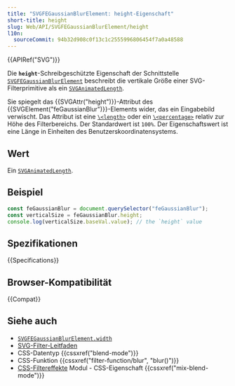 ```yaml
---
title: "SVGFEGaussianBlurElement: height-Eigenschaft"
short-title: height
slug: Web/API/SVGFEGaussianBlurElement/height
l10n:
  sourceCommit: 94b32d908c0f13c1c2555996806454f7a0a48588
---
```


{{APIRef("SVG")}}

Die **`height`**-Schreibgeschützte Eigenschaft der Schnittstelle [`SVGFEGaussianBlurElement`](/de/docs/Web/API/SVGFEGaussianBlurElement) beschreibt die vertikale Größe einer SVG-Filterprimitive als ein [`SVGAnimatedLength`](/de/docs/Web/API/SVGAnimatedLength).

Sie spiegelt das {{SVGAttr("height")}}-Attribut des {{SVGElement("feGaussianBlur")}}-Elements wider, das ein Eingabebild verwischt. Das Attribut ist eine [`\<length>`](/de/docs/Web/SVG/Content_type#length) oder ein [`\<percentage>`](/de/docs/Web/SVG/Content_type#percentage) relativ zur Höhe des Filterbereichs. Der Standardwert ist `100%`. Der Eigenschaftswert ist eine Länge in Einheiten des Benutzerskoordinatensystems.

## Wert

Ein [`SVGAnimatedLength`](/de/docs/Web/API/SVGAnimatedLength).

## Beispiel

```js
const feGaussianBlur = document.querySelector("feGaussianBlur");
const verticalSize = feGaussianBlur.height;
console.log(verticalSize.baseVal.value); // the `height` value
```

## Spezifikationen

{{Specifications}}

## Browser-Kompatibilität

{{Compat}}

## Siehe auch

- [`SVGFEGaussianBlurElement.width`](/de/docs/Web/API/SVGFEGaussianBlurElement/width)
- [SVG-Filter-Leitfaden](/de/docs/Web/SVG/Tutorial/SVG_Filters_Tutorial)
- CSS-Datentyp {{cssxref("blend-mode")}}
- CSS-Funktion {{cssxref("filter-function/blur", "blur()")}}
- [CSS-Filtereffekte](/de/docs/Web/CSS/CSS_filter_effects) Modul - CSS-Eigenschaft {{cssxref("mix-blend-mode")}}
